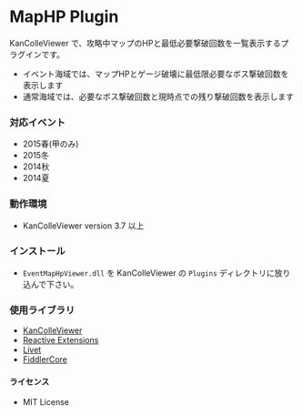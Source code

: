 MapHP Plugin
================

KanColleViewer で、攻略中マップのHPと最低必要撃破回数を一覧表示するプラグインです。

* イベント海域では、マップHPとゲージ破壊に最低限必要なボス撃破回数を表示します
* 通常海域では、必要なボス撃破回数と現時点での残り撃破回数を表示します

### 対応イベント

* 2015春(甲のみ)
* 2015冬
* 2014秋
* 2014夏

### 動作環境

* KanColleViewer version 3.7 以上

### インストール

* `EventMapHpViewer.dll` を KanColleViewer の `Plugins` ディレクトリに放り込んで下さい。

### 使用ライブラリ

* [KanColleViewer](http://grabacr.net/kancolleviewer)
* [Reactive Extensions](http://rx.codeplex.com/)
* [Livet](http://ugaya40.net/livet)
* [FiddlerCore](http://fiddler2.com/fiddlercore)


#### ライセンス

* MIT License

